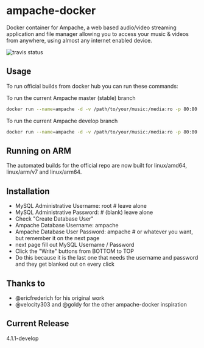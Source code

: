 # ampache-docker

Docker container for Ampache, a web based audio/video streaming application and file manager allowing you to access your music & videos from anywhere, using almost any internet enabled device.

![travis status](https://travis-ci.org/arielelkin/ampache-docker.svg?branch=master)

## Usage

To run official builds from docker hub you can run these commands:

To run the current Ampache master (stable) branch
```bash
docker run --name=ampache -d -v /path/to/your/music:/media:ro -p 80:80 ampache/ampache
```

To run the current Ampache develop branch
```bash
docker run --name=ampache -d -v /path/to/your/music:/media:ro -p 80:80 ampache/ampache:develop
```

## Running on ARM

The automated builds for the official repo are now built for linux/amd64, linux/arm/v7 and linux/arm64.

## Installation
- MySQL Administrative Username: root # leave alone
- MySQL Administrative Password:      # (blank) leave alone
- Check "Create Database User"
- Ampache Database Username: ampache
- Ampache Database User Password: ampache # or whatever you want, but remember it on the next page
- next page fill out MySQL Username / Password
- Click the "Write" buttons from BOTTOM to TOP
- Do this because it is the last one that needs the username and password and they get blanked out on every click

## Thanks to
- @ericfrederich for his original work
- @velocity303 and @goldy for the other ampache-docker inspiration

## Current Release

4.1.1-develop
